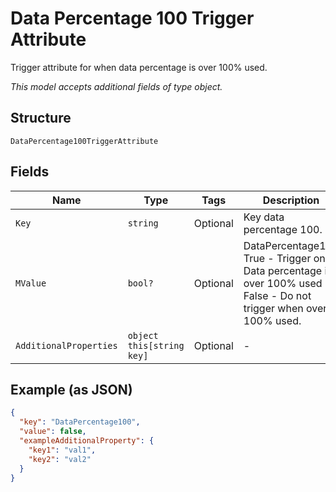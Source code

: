 
# Data Percentage 100 Trigger Attribute

Trigger attribute for when data percentage is over 100% used.

*This model accepts additional fields of type object.*

## Structure

`DataPercentage100TriggerAttribute`

## Fields

| Name | Type | Tags | Description |
|  --- | --- | --- | --- |
| `Key` | `string` | Optional | Key data percentage 100. |
| `MValue` | `bool?` | Optional | DataPercentage100<br />True - Trigger on Data percentage is over 100% used<br />False - Do not trigger when over 100% used. |
| `AdditionalProperties` | `object this[string key]` | Optional | - |

## Example (as JSON)

```json
{
  "key": "DataPercentage100",
  "value": false,
  "exampleAdditionalProperty": {
    "key1": "val1",
    "key2": "val2"
  }
}
```

